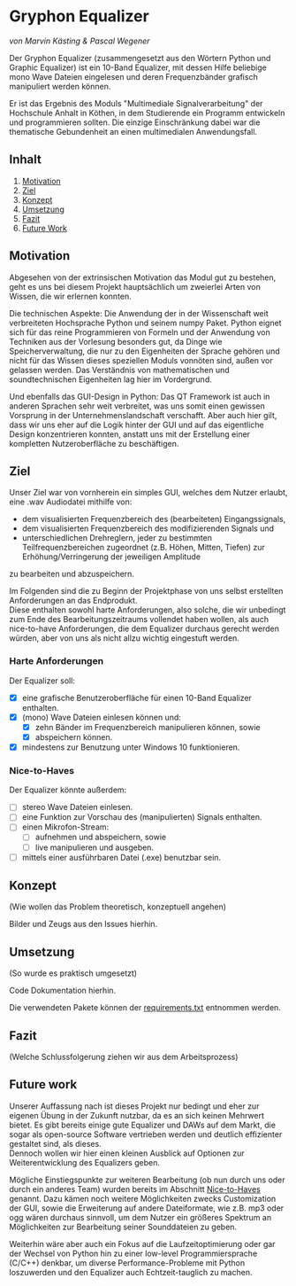 # Gryphon Equalizer

_von Marvin Kästing & Pascal Wegener_

Der Gryphon Equalizer (zusammengesetzt aus den Wörtern Python und Graphic Equalizer) ist ein 10-Band Equalizer, mit
dessen Hilfe beliebige mono Wave Dateien eingelesen und deren Frequenzbänder grafisch manipuliert werden können.

Er ist das Ergebnis des Moduls "Multimediale Signalverarbeitung" der Hochschule Anhalt in Köthen, in dem Studierende ein
Programm entwickeln und programmieren sollten. Die einzige Einschränkung dabei war die thematische Gebundenheit an einen
multimedialen Anwendungsfall.

## Inhalt

1. [Motivation](#motivation)
2. [Ziel](#ziel)
3. [Konzept](#konzept)
4. [Umsetzung](#umsetzung)
5. [Fazit](#fazit)
6. [Future Work](#future-work)

## Motivation

Abgesehen von der extrinsischen Motivation das Modul gut zu bestehen, geht es uns bei diesem Projekt hauptsächlich um
zweierlei Arten von Wissen, die wir erlernen konnten.

Die technischen Aspekte: Die Anwendung der in der Wissenschaft weit verbreiteten Hochsprache Python und seinem numpy
Paket. Python eignet sich für das reine Programmieren von Formeln und der Anwendung von Techniken aus der Vorlesung
besonders gut, da Dinge wie Speicherverwaltung, die nur zu den Eigenheiten der Sprache gehören und nicht für das Wissen
dieses speziellen Moduls vonnöten sind, außen vor gelassen werden. Das Verständnis von mathematischen und
soundtechnischen Eigenheiten lag hier im Vordergrund.

Und ebenfalls das GUI-Design in Python: Das QT Framework ist auch in anderen Sprachen sehr weit verbreitet, was uns
somit einen gewissen Vorsprung in der Unternehmenslandschaft verschafft. Aber auch hier gilt, dass wir uns eher auf die
Logik hinter der GUI und auf das eigentliche Design konzentrieren konnten, anstatt uns mit der Erstellung einer
kompletten Nutzeroberfläche zu beschäftigen.

## Ziel

Unser Ziel war von vornherein ein simples GUI, welches dem Nutzer erlaubt, eine .wav Audiodatei mithilfe von:

- dem visualisierten Frequenzbereich des (bearbeiteten) Eingangssignals,
- dem visualisierten Frequenzbereich des modifizierenden Signals und
- unterschiedlichen Drehreglern, jeder zu bestimmten Teilfrequenzbereichen zugeordnet (z.B. Höhen, Mitten, Tiefen) zur
  Erhöhung/Verringerung der jeweiligen Amplitude

zu bearbeiten und abzuspeichern.

Im Folgenden sind die zu Beginn der Projektphase von uns selbst erstellten Anforderungen an das Endprodukt.  
Diese enthalten sowohl harte Anforderungen, also solche, die wir unbedingt zum Ende des Bearbeitungszeitraums vollendet
haben wollen, als auch nice-to-have Anforderungen, die dem Equalizer durchaus gerecht werden würden, aber von uns als
nicht allzu wichtig eingestuft werden.

### Harte Anforderungen

Der Equalizer soll:

- [x] eine grafische Benutzeroberfläche für einen 10-Band Equalizer enthalten.
- [x] (mono) Wave Dateien einlesen können und:
    - [x] zehn Bänder im Frequenzbereich manipulieren können, sowie
    - [x] abspeichern können.
- [x] mindestens zur Benutzung unter Windows 10 funktionieren.

### Nice-to-Haves

Der Equalizer könnte außerdem:

- [ ] stereo Wave Dateien einlesen.
- [ ] eine Funktion zur Vorschau des (manipulierten) Signals enthalten.
- [ ] einen Mikrofon-Stream:
    - [ ] aufnehmen und abspeichern, sowie
    - [ ] live manipulieren und ausgeben.
- [ ] mittels einer ausführbaren Datei (.exe) benutzbar sein.

## Konzept

(Wie wollen das Problem theoretisch, konzeptuell angehen)

Bilder und Zeugs aus den Issues hierhin.

## Umsetzung

(So wurde es praktisch umgesetzt)

Code Dokumentation hierhin.

Die verwendeten Pakete können der [requirements.txt](./requirements.txt) entnommen werden.

## Fazit

(Welche Schlussfolgerung ziehen wir aus dem Arbeitsprozess)

## Future work

Unserer Auffassung nach ist dieses Projekt nur bedingt und eher zur eigenen Übung in der Zukunft nutzbar, da es an sich
keinen Mehrwert bietet. Es gibt bereits einige gute Equalizer und DAWs auf dem Markt, die sogar als open-source Software
vertrieben werden und deutlich effizienter gestaltet sind, als dieses.  
Dennoch wollen wir hier einen kleinen Ausblick auf Optionen zur Weiterentwicklung des Equalizers geben.

Mögliche Einstiegspunkte zur weiteren Bearbeitung (ob nun durch uns oder durch ein anderes Team) wurden bereits im
Abschnitt [Nice-to-Haves](#nice-to-haves) genannt. Dazu kämen noch weitere Möglichkeiten zwecks Customization der GUI,
sowie die Erweiterung auf andere Dateiformate, wie z.B. mp3 oder ogg wären durchaus sinnvoll, um dem Nutzer ein größeres
Spektrum an Möglichkeiten zur Bearbeitung seiner Sounddateien zu geben.

Weiterhin wäre aber auch ein Fokus auf die Laufzeitoptimierung oder gar der Wechsel von Python hin zu einer low-level
Programmiersprache (C/C++) denkbar, um diverse Performance-Probleme mit Python loszuwerden und den Equalizer auch
Echtzeit-tauglich zu machen.
